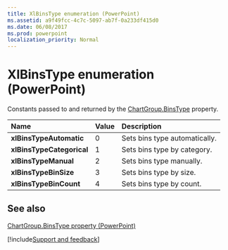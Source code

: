 ```yaml
---
title: XlBinsType enumeration (PowerPoint)
ms.assetid: a9f49fcc-4c7c-5097-ab7f-0a233df415d0
ms.date: 06/08/2017
ms.prod: powerpoint
localization_priority: Normal
---
```



# XlBinsType enumeration (PowerPoint)

Constants passed to and returned by the [ChartGroup.BinsType](Excel.chartgroup.binstype.md) property.



|Name|Value|Description|
|:-----|:-----|:-----|
|**xlBinsTypeAutomatic**|0|Sets bins type automatically.|
|**xlBinsTypeCategorical**|1|Sets bins type by category.|
|**xlBinsTypeManual**|2|Sets bins type manually.|
|**xlBinsTypeBinSize**|3|Sets bins type by size.|
|**xlBinsTypeBinCount**|4|Sets bins type by count.|

## See also


[ChartGroup.BinsType property (PowerPoint)](PowerPoint.chartgroup.binstype.md)

[!include[Support and feedback](~/includes/feedback-boilerplate.md)]